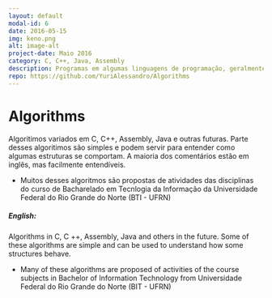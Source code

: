 ```yaml
---
layout: default
modal-id: 6
date: 2016-05-15
img: keno.png
alt: image-alt
project-date: Maio 2016
category: C, C++, Java, Assembly 
description: Programas em algumas linguagens de programação, geralmente exercícios das disciplinas do curso de TI da UFRN (BTI - UFRN).
repo: https://github.com/YuriAlessandro/Algorithms
---
```

# Algorithms
Algoritimos variados em C, C++, Assembly, Java e outras futuras. Parte desses algoritimos são simples e podem servir para entender como algumas estruturas se comportam. A maioria dos comentários estão em inglês, mas facilmente entendíveis. 

- Muitos desses algoritmos são propostas de atividades das disciplinas do curso de Bacharelado em Tecnlogia da Informação da Universidade Federal do Rio Grande do Norte (BTI - UFRN)

##### English:
Algorithms in C, C ++, Assembly, Java and others in the future. Some of these algorithms are simple and can be used to understand how some structures behave.

- Many of these algorithms are proposed of activities of the course subjects in Bachelor of Information Technology from Universidade Federal do Rio Grande do Norte (BIT - UFRN)

